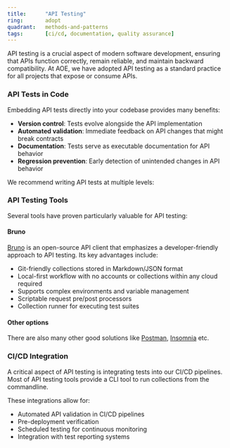 ```yaml
---
title:      "API Testing"
ring:       adopt
quadrant:   methods-and-patterns
tags:       [ci/cd, documentation, quality assurance]
---
```


API testing is a crucial aspect of modern software development, ensuring that APIs function correctly, remain reliable,
and maintain backward compatibility. At AOE, we have adopted API testing as a standard practice for all projects that
expose or consume APIs.

### API Tests in Code

Embedding API tests directly into your codebase provides many benefits:

- **Version control**: Tests evolve alongside the API implementation
- **Automated validation**: Immediate feedback on API changes that might break contracts
- **Documentation**: Tests serve as executable documentation for API behavior
- **Regression prevention**: Early detection of unintended changes in API behavior

We recommend writing API tests at multiple levels:

### API Testing Tools

Several tools have proven particularly valuable for API testing:

#### Bruno

[Bruno](https://www.usebruno.com/) is an open-source API client that emphasizes a developer-friendly approach to API testing.
Its key advantages include:

- Git-friendly collections stored in Markdown/JSON format
- Local-first workflow with no accounts or collections within any cloud required
- Supports complex environments and variable management
- Scriptable request pre/post processors
- Collection runner for executing test suites

#### Other options

There are also many other good solutions like [Postman](https://www.postman.com/), [Insomnia](https://insomnia.rest/) etc.

### CI/CD Integration

A critical aspect of API testing is integrating tests into our CI/CD pipelines. Most of API testing tools provide a CLI
tool to run collections from the commandline.

These integrations allow for:
- Automated API validation in CI/CD pipelines
- Pre-deployment verification
- Scheduled testing for continuous monitoring
- Integration with test reporting systems
